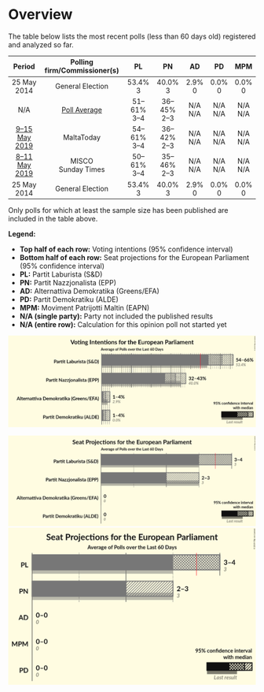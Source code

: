# Overview

The table below lists the most recent polls (less than 60 days old) registered and analyzed so far.

| Period     | Polling firm/Commissioner(s) | PL | PN | AD | PD | MPM |
|:----------:|:----------------------------:|:--:|:--:|:--:|:--:|:--:|
| 25 May 2014 | General Election | 53.4% <br> 3 | 40.0% <br> 3 | 2.9% <br> 0 | 0.0% <br> 0 | 0.0% <br> 0 |
| N/A | [Poll Average](average.html) | 51–61% <br> 3–4 | 36–45% <br> 2–3 | N/A <br> N/A | N/A <br> N/A | N/A <br> N/A |
| [9–15 May 2019](2019-05-15-MaltaToday.html) | MaltaToday | 54–61% <br> 3–4 | 36–42% <br> 2–3 | N/A <br> N/A | N/A <br> N/A | N/A <br> N/A |
| [8–11 May 2019](2019-05-11-MISCO.html) | MISCO <br> Sunday Times | 50–61% <br> 3–4 | 35–46% <br> 2–3 | N/A <br> N/A | N/A <br> N/A | N/A <br> N/A |
| 25 May 2014 | General Election | 53.4% <br> 3 | 40.0% <br> 3 | 2.9% <br> 0 | 0.0% <br> 0 | 0.0% <br> 0 |

Only polls for which at least the sample size has been published are included in the table above.

**Legend:**
+ **Top half of each row:** Voting intentions (95% confidence interval)
+ **Bottom half of each row:** Seat projections for the European Parliament (95% confidence interval)
+ **PL:** Partit Laburista (S&D)
+ **PN:** Partit Nazzjonalista (EPP)
+ **AD:** Alternattiva Demokratika (Greens/EFA)
+ **PD:** Partit Demokratiku (ALDE)
+ **MPM:** Moviment Patrijotti Maltin (EAPN)
+ **N/A (single party):** Party not included the published results
+ **N/A (entire row):** Calculation for this opinion poll not started yet


![Graph with voting intentions not yet produced](average.png "Voting Intentions")

![Graph with seats not yet produced](average-seats.png "Seats")
![Graph with coalitions seats not yet produced](average-coalitions-seats.png "Coalitions Seats")
